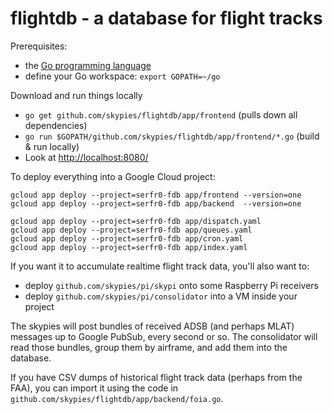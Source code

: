 # flightdb - a database for flight tracks

Prerequisites:
* the [Go programming language](https://golang.org/dl/)
* define your Go workspace: `export GOPATH=~/go`

Download and run things locally
* `go get github.com/skypies/flightdb/app/frontend` (pulls down all dependencies)
* `go run $GOPATH/github.com/skypies/flightdb/app/frontend/*.go` (build & run locally)
* Look at <http://localhost:8080/>

To deploy everything into a Google Cloud project:

```
gcloud app deploy --project=serfr0-fdb app/frontend --version=one
gcloud app deploy --project=serfr0-fdb app/backend  --version=one

gcloud app deploy --project=serfr0-fdb app/dispatch.yaml
gcloud app deploy --project=serfr0-fdb app/queues.yaml
gcloud app deploy --project=serfr0-fdb app/cron.yaml
gcloud app deploy --project=serfr0-fdb app/index.yaml
```

If you want it to accumulate realtime flight track data, you'll also want to:
* deploy `github.com/skypies/pi/skypi` onto some Raspberry Pi receivers
* deploy `github.com/skypies/pi/consolidator` into a VM inside your project

The skypies will post bundles of received ADSB (and perhaps MLAT)
messages up to Google PubSub, every second or so. The consolidator
will read those bundles, group them by airframe, and add them into the
database.

If you have CSV dumps of historical flight track data (perhaps from
the FAA), you can import it using the code in
`github.com/skypies/flightdb/app/backend/foia.go`.
